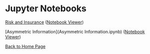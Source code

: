 # Jupyter Notebooks

[Risk and Insurance](Risk.ipynb)
([Notebook Viewer](https://nbviewer.jupyter.org/github/drbjselby/Health-Econ/blob/master/Risk.ipynb))

[Asymmetric Information](Asymmetric Information.ipynb)
([Notebook Viewer](https://nbviewer.jupyter.org/github/drbjselby/Health-Econ/blob/master/Asymmetric%20Information.ipynb))

[Back to Home Page](https://drbjselby.github.io)
